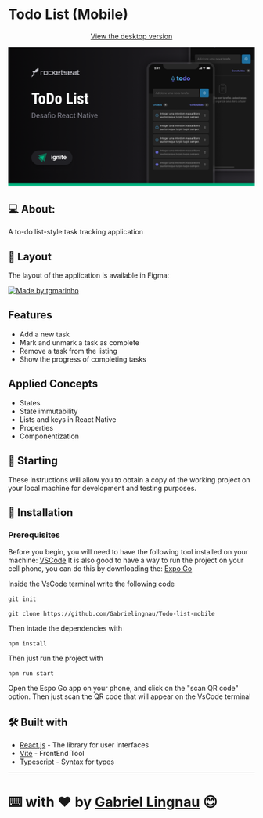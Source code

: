 # Todo List (Mobile)
<p align="center">
  <p align="center"><a href="https://github.com/Gabrielingnau/Todo-list">View the desktop version</a></p>
</p>

<p align="center">
  <img width="800" src="./assets/images/Cover.png">
</p>

## 💻 About:

A to-do list-style task tracking application

## 🎨 Layout

The layout of the application is available in Figma:

<a href="https://www.figma.com/file/By8bEIEPXvUkptna6Iv8hm/ToDo-List-%E2%80%A2-Desafio-React-Native-(Copy)?node-id=0%3A1&mode=dev">
  <img alt="Made by tgmarinho" src="https://img.shields.io/badge/Acessar%20Layout%20-Figma-%2304D361">
</a>

## Features

- Add a new task
- Mark and unmark a task as complete
- Remove a task from the listing
- Show the progress of completing tasks

## Applied Concepts

- States
- State immutability
- Lists and keys in React Native
- Properties
- Componentization

## 🚀 Starting

These instructions will allow you to obtain a copy of the working project on your local machine for development and testing purposes.

## 🔧 Installation

### Prerequisites

Before you begin, you will need to have the following tool installed on your machine:
[VSCode](https://code.visualstudio.com/)
It is also good to have a way to run the project on your cell phone, you can do this by downloading the:
[Expo Go](https://expo.dev/expo-go)

Inside the VsCode terminal write the following code

```
git init
```

```
git clone https://github.com/Gabrielingnau/Todo-list-mobile
```
Then intade the dependencies with

```
npm install
```

Then just run the project with

```
npm run start
```

Open the Espo Go app on your phone, and click on the "scan QR code" option.
Then just scan the QR code that will appear on the VsCode terminal

## 🛠️ Built with

* [React.js](https://react.dev/) - The library for user interfaces
* [Vite](https://vitejs.dev/) - FrontEnd Tool
* [Typescript](https://www.typescriptlang.org/) - Syntax for types

---
⌨️ with ❤️ by [Gabriel Lingnau](https://github.com/Gabrielingnau) 😊
=======